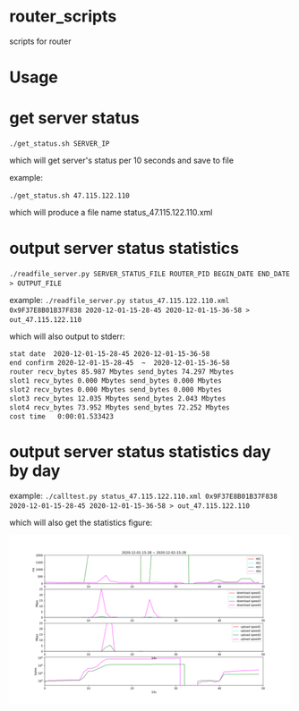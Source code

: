 # router_scripts
scripts for router

# Usage

# get server status
`./get_status.sh SERVER_IP`

which will get server's status per 10 seconds and save to file

example:

`./get_status.sh 47.115.122.110`

which will produce a file name status_47.115.122.110.xml

# output server status statistics
`./readfile_server.py SERVER_STATUS_FILE ROUTER_PID BEGIN_DATE END_DATE > OUTPUT_FILE`

example:
`./readfile_server.py status_47.115.122.110.xml 0x9F37E8B01B37F838 2020-12-01-15-28-45 2020-12-01-15-36-58 > out_47.115.122.110`

which will also output to stderr:
```
stat date  2020-12-01-15-28-45 2020-12-01-15-36-58
end confirm 2020-12-01-15-28-45  ~  2020-12-01-15-36-58
router recv_bytes 85.987 Mbytes send_bytes 74.297 Mbytes
slot1 recv_bytes 0.000 Mbytes send_bytes 0.000 Mbytes
slot2 recv_bytes 0.000 Mbytes send_bytes 0.000 Mbytes
slot3 recv_bytes 12.035 Mbytes send_bytes 2.043 Mbytes
slot4 recv_bytes 73.952 Mbytes send_bytes 72.252 Mbytes
cost time   0:00:01.533423
```

# output server status statistics day by day
example:
`./calltest.py status_47.115.122.110.xml 0x9F37E8B01B37F838 2020-12-01-15-28-45 2020-12-01-15-36-58 > out_47.115.122.110`

which will also get the statistics figure:

![statistics figure](https://github.com/williamliu-tvu/router_scripts/blob/main/2020-12-01-15-28%20~%202020-12-02-15-28.png)
